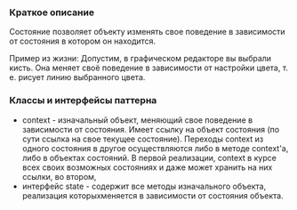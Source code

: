 
### Краткое описание
Состояние позволяет объекту изменять свое поведение в зависимости от состояния в котором он находится.

Пример из жизни: Допустим, в графическом редакторе вы выбрали кисть. Она меняет своё поведение в зависимости от настройки цвета, т. е. рисует линию выбранного цвета.
### Классы и интерфейсы паттерна
- context - изначальный объект, меняющий свое поведение в зависимости от состояния. Имеет ссылку на объект состояния (по сути ссылка на свое текущее состояние). Переходы context из одного состояния в другое осуществляются либо в методе context'a, либо в объектах состояний. В первой реализации, context в курсе всех своих возможных состояниях и даже может хранить на них ссылки, во втором,
- интерфейс state - содержит все методы изначального объекта, реализация которыхменяется в зависимости от состояния объекта.

